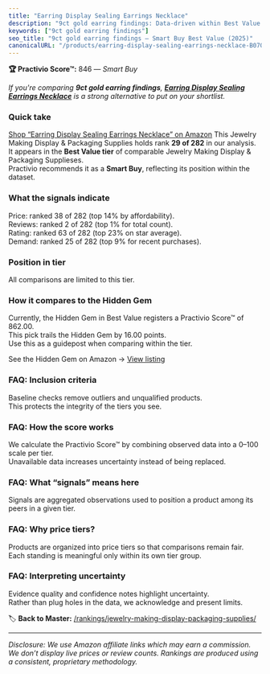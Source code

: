 ```yaml
---
title: "Earring Display Sealing Earrings Necklace"
description: "9ct gold earring findings: Data-driven within Best Value ranking using the Practivio Score™. Positioned by quality, value, demand, findability, momentum."
keywords: ["9ct gold earring findings"]
seo_title: "9ct gold earring findings — Smart Buy Best Value (2025)"
canonicalURL: "/products/earring-display-sealing-earrings-necklace-B07Q3CJVXK/"
---
```


**🏆 Practivio Score™:** 846 — _Smart Buy_


*If you're comparing **9ct gold earring findings**, **[Earring Display Sealing Earrings Necklace](https://www.amazon.com/dp/B07Q3CJVXK?tag=practivio-20)** is a strong alternative to put on your shortlist.*
### Quick take
[Shop “Earring Display Sealing Earrings Necklace” on Amazon](https://www.amazon.com/dp/B07Q3CJVXK?tag=practivio-20)
This Jewelry Making Display & Packaging Supplies holds rank **29 of 282** in our analysis.  
It appears in the **Best Value tier** of comparable Jewelry Making Display & Packaging Supplieses.  
Practivio recommends it as a **Smart Buy**, reflecting its position within the dataset.

### What the signals indicate
Price: ranked 38 of 282 (top 14% by affordability).  
Reviews: ranked 2 of 282 (top 1% for total count).  
Rating: ranked 63 of 282 (top 23% on star average).  
Demand: ranked 25 of 282 (top 9% for recent purchases).

### Position in tier
All comparisons are limited to this tier.

### How it compares to the Hidden Gem
Currently, the Hidden Gem in Best Value registers a Practivio Score™ of 862.00.  
This pick trails the Hidden Gem by 16.00 points.  
Use this as a guidepost when comparing within the tier.  

See the Hidden Gem on Amazon → [View listing](https://www.amazon.com/dp/B09GXKPHF1?tag=practivio-20)

### FAQ: Inclusion criteria
Baseline checks remove outliers and unqualified products.  
This protects the integrity of the tiers you see.

### FAQ: How the score works
We calculate the Practivio Score™ by combining observed data into a 0–100 scale per tier.  
Unavailable data increases uncertainty instead of being replaced.

### FAQ: What “signals” means here
Signals are aggregated observations used to position a product among its peers in a given tier.

### FAQ: Why price tiers?
Products are organized into price tiers so that comparisons remain fair.  
Each standing is meaningful only within its own tier group.

### FAQ: Interpreting uncertainty
Evidence quality and confidence notes highlight uncertainty.  
Rather than plug holes in the data, we acknowledge and present limits.


🏷️ **Back to Master:** [/rankings/jewelry-making-display-packaging-supplies/](/rankings/jewelry-making-display-packaging-supplies/)

---
_Disclosure: We use Amazon affiliate links which may earn a commission. We don’t display live prices or review counts. Rankings are produced using a consistent, proprietary methodology._
